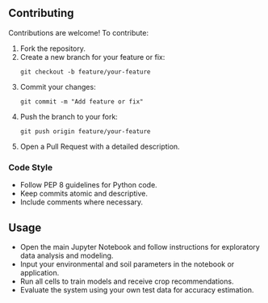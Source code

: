 ## Contributing

Contributions are welcome! To contribute:
1. Fork the repository.
2. Create a new branch for your feature or fix:
    ```
    git checkout -b feature/your-feature
    ```
3. Commit your changes:
    ```
    git commit -m "Add feature or fix"
    ```
4. Push the branch to your fork:
    ```
    git push origin feature/your-feature
    ```
5. Open a Pull Request with a detailed description.

### Code Style
- Follow PEP 8 guidelines for Python code.
- Keep commits atomic and descriptive.
- Include comments where necessary.

## Usage
- Open the main Jupyter Notebook and follow instructions for exploratory data analysis and modeling.
- Input your environmental and soil parameters in the notebook or application.
- Run all cells to train models and receive crop recommendations.
- Evaluate the system using your own test data for accuracy estimation.
